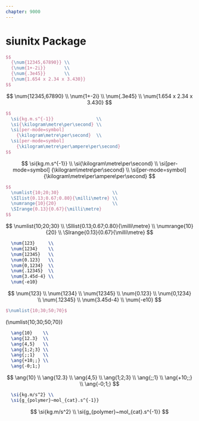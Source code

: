 ```yaml
---
chapter: 9000
---
```


# siunitx Package

```tex
$$
  {\num{12345,67890}} \\
  {\num{1+-2i}}       \\
  {\num{.3e45}}       \\
  {\num{1.654 x 2.34 x 3.430}}
$$
```

$$
  \num{12345,67890} \\
  \num{1+-2i}       \\
  \num{.3e45}       \\
  \num{1.654 x 2.34 x 3.430}
$$

```tex
$$
  \si{kg.m.s^{-1}}                \\
  \si{\kilogram\metre\per\second} \\
  \si[per-mode=symbol]
    {\kilogram\metre\per\second}  \\
  \si[per-mode=symbol]
    {\kilogram\metre\per\ampere\per\second}
$$
```

$$
  \si{kg.m.s^{-1}}                \\
  \si{\kilogram\metre\per\second} \\
  \si[per-mode=symbol]
    {\kilogram\metre\per\second}  \\
  \si[per-mode=symbol]
    {\kilogram\metre\per\ampere\per\second}
$$

```tex
$$
  \numlist{10;20;30}                    \\
  \SIlist{0.13;0.67;0.80}{\milli\metre} \\
  \numrange{10}{20}                     \\
  \SIrange{0.13}{0.67}{\milli\metre}
$$
```

$$
  \numlist{10;20;30}                    \\
  \SIlist{0.13;0.67;0.80}{\milli\metre} \\
  \numrange{10}{20}                     \\
  \SIrange{0.13}{0.67}{\milli\metre}
$$

```tex
  \num{123}     \\
  \num{1234}    \\
  \num{12345}   \\
  \num{0.123}   \\
  \num{0,1234}  \\
  \num{.12345}  \\
  \num{3.45d-4} \\
  \num{-e10}
```

$$
  \num{123}     \\
  \num{1234}    \\
  \num{12345}   \\
  \num{0.123}   \\
  \num{0,1234}  \\
  \num{.12345}  \\
  \num{3.45d-4} \\
  \num{-e10}
$$

```tex
$\numlist{10;30;50;70}$
```

\(\numlist{10;30;50;70}\)

```tex
  \ang{10}    \\
  \ang{12.3}  \\
  \ang{4,5}   \\
  \ang{1;2;3} \\
  \ang{;;1}   \\
  \ang{+10;;} \\
  \ang{-0;1;}
```

$$
  \ang{10}    \\
  \ang{12.3}  \\
  \ang{4,5}   \\
  \ang{1;2;3} \\
  \ang{;;1}   \\
  \ang{+10;;} \\
  \ang{-0;1;}
$$

```tex
  \si{kg.m/s^2} \\
  \si{g_{polymer}~mol_{cat}.s^{-1}}
```

$$
  \si{kg.m/s^2} \\
  \si{g_{polymer}~mol_{cat}.s^{-1}}
$$